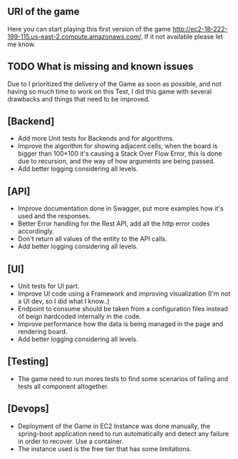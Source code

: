 
## URl of the game
Here you can start playing this first version of the game http://ec2-18-222-199-115.us-east-2.compute.amazonaws.com/. If it not available please let me know. 

## TODO What is missing and known issues
Due to I prioritized the delivery of the Game as soon as possible, and not having so much time to work on this Test, I 
did this game with several drawbacks and things that need to be improved.

## [Backend]
* Add more Unit tests for Backends and for algorithms.  
* Improve the algorithm for showing adjacent cells, when the board is bigger than 100*100 it's causing a Stack Over Flow Error, 
  this is done due to recursion, and the way of how arguments are being passed. 
* Add better logging considering all levels.
  
## [API]
* Improve documentation done in Swagger, put more examples how it's used and the responses.
* Better Error handling for the Rest API, add all the http error codes accordingly. 
* Don't return all values of the entity to the API calls.
* Add better logging considering all levels.

## [UI]
* Unit tests for UI part. 
* Improve UI code using a Framework and improving visualization (I'm not a UI dev, so I did what I know..)
* Endpoint to consume should be taken from a configuration files instead of beign hardcoded internally in the code. 
* Improve performance how the data is being managed in the page and rendering board.
* Add better logging considering all levels.

## [Testing]
* The game need to run mores tests to find some scenarios of failing and tests all component altogether. 

## [Devops]
* Deployment of the Game in EC2 Instance was done manually, the spring-boot application need to run automatically and 
detect any failure in order to recover. Use a container.
* The instance used is the free tier that has some limitations.  
